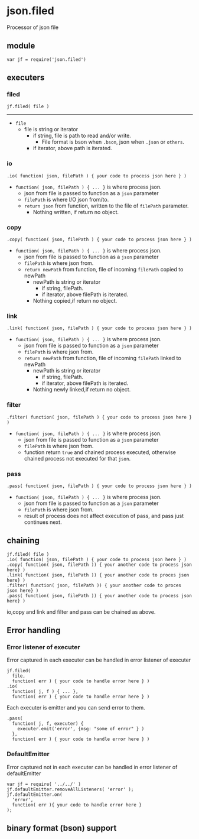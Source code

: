 # json.filed
Processor of json file

## module
    var jf = require('json.filed')

## executers
### filed
````
jf.filed( file )
````
----

+ `file`
    + file is string or iterator
        + if string, file is path to read and/or write.
            + File format is bson when `.bson`, json when `.json` or `others`.
        + if iterator, above path is iterated.

### io
````
.io( function( json, filePath ) { your code to process json here } )
````

+ `function( json, filePath ) { ... }` is where process json.
    + json from file is passed to function as a `json` parameter
    + `filePath` is where I/O json from/to.
    + `return json` from function, written to the file of `filePath` parameter.
        + Nothing written, if return no object.

### copy
````
.copy( function( json, filePath ) { your code to process json here } )
````

+ `function( json, filePath ) { ... }` is where process json.
    + json from file is passed to function as a `json` parameter
    + `filePath` is where json from.
    + `return newPath` from function, file of incoming `filePath` copied to newPath
        + newPath is string or iterator
            + if string, filePath.
            + if iterator, above filePath is iterated.
        + Nothing copied,if return no object.


### link
````
.link( function( json, filePath ) { your code to process json here } )
````

+ `function( json, filePath ) { ... }` is where process json.
    + json from file is passed to function as a `json` parameter
    + `filePath` is where json from.
    + `return newPath` from function, file of incoming `filePath` linked to newPath
        + newPath is string or iterator
            + if string, filePath.
            + if iterator, above filePath is iterated.
        + Nothing newly linked,if return no object.

### filter
````
.filter( function( json, filePath ) { your code to process json here } )
````

+ `function( json, filePath ) { ... }` is where process json.
    + json from file is passed to function as a `json` parameter
    + `filePath` is where json from.
    + function return `true` and chained process executed, otherwise chained process not executed for that `json`.

### pass
````
.pass( function( json, filePath ) { your code to process json here } )
````

+ `function( json, filePath ) { ... }` is where process json.
    + json from file is passed to function as a `json` parameter
    + `filePath` is where json from.
    + result of process does not affect execution of pass, and pass just continues next.


## chaining
````
jf.filed( file )
.io( function( json, filePath ) { your code to process json here } )
.copy( function( json, filePath )) { your another code to process json here} )
.link( function( json, filePath )) { your another code to proces json here} )
.filter( function( json, filePath )) { your another code to proces json here} )
.pass( function( json, filePath )) { your another code to process json here} )
````

io,copy and link and filter and pass can be chained as above.

## Error handling
### Error listener of executer
Error captured in each executer can be handled in error listener of executer
````
jf.filed(
  file,
  function( err ) { your code to handle error here } )
.io(
  function( j, f ) { ... },
  function( err ) { your code to handle error here } )
````

Each executer is emitter and you can send error to them.
````
.pass(
  function( j, f, executer) {
    executer.emit('error', {msg: "some of error" } )
  },
  function( err ) { your code to handle error here } )
````

### DefaultEmitter
Error captured not in each executer can be handled in error listener of defaultEmitter
````
var jf = require( '../../' )
jf.defaultEmitter.removeAllListeners( 'error' );
jf.defaultEmitter.on(
  'error',
  function( err ){ your code to handle error here }
);
````

## binary format (bson) support
